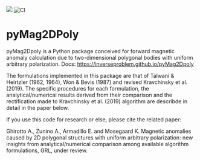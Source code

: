 [![](https://img.shields.io/badge/docs-dev-blue.svg)](https://inverseproblem.github.io/pyMag2Dpoly)
![CI](https://github.com/inverseproblem/pyMag2Dpoly/workflows/CI/badge.svg)

# pyMag2DPoly #

pyMag2Dpoly is a Python package conceived for forward magnetic anomaly calculation due to two-dimensional polygonal bodies with uniform arbitrary polarization. Docs: https://inverseproblem.github.io/pyMag2Dpoly

The formulations implemented in this package are that of Talwani & Heirtzler (1962, 1964), Won & Bevis (1987) and revised Kravchinsky et al. (2019). The specific procedures for each formulation, the analytical/numerical results derived from their comparison and the rectification made to Kravchinsky et al. (2019) algorithm are describde in detail in the paper below.

If you use this code for research or else, please cite the related paper:

Ghirotto A., Zunino A., Armadillo E. and Mosegaard K. Magnetic anomalies caused by 2D polygonal structures with uniform arbitrary polarization: new insights from analytical/numerical comparison among available algorithm formulations, GRL, under review.




